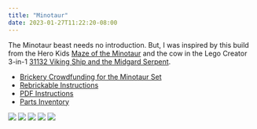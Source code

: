 ```yaml
---
title: "Minotaur"
date: 2023-01-27T11:22:20-08:00
---
```


The Minotaur beast needs no introduction. But, I was inspired by this build from the Hero Kids [Maze of the Minotaur](https://www.drivethrurpg.com/product/107564/Hero-Kids--Fantasy-Premium-Adventure--Maze-of-the-Minotaur) and the cow in the Lego Creator 3-in-1 [31132 Viking Ship and the Midgard Serpent](https://rebrickable.com/sets/31132-1/viking-ship-and-the-midgard-serpent/?inventory=1#parts).

- [Brickery Crowdfunding for the Minotaur Set](https://www.brickery.com/en/us/projects/minotaur)
- [Rebrickable Instructions](https://rebrickable.com/mocs/MOC-136532/bricktoad/minotaur/#parts)
- [PDF Instructions](/Minotaur.pdf)
- [Parts Inventory](/Minotaur.xml)

![](/Minotaur.png)
![](/minotaur-build-01.jpeg)
![](/minotaur-build-02.jpeg)
![](/minotaur-build-03.jpeg)
![](/minotaur-build-04.jpeg)
